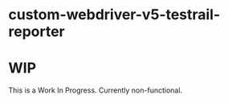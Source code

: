 # custom-webdriver-v5-testrail-reporter

# WIP

This is a Work In Progress. Currently non-functional.
